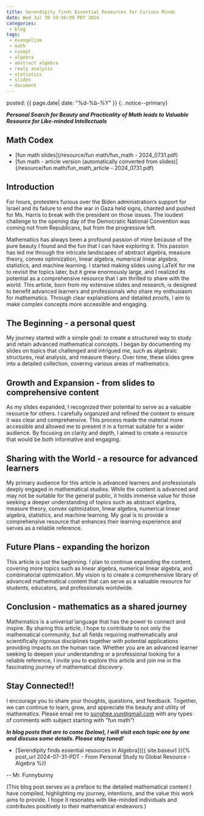 ```yaml
---
title: Serendipity finds Essential Resources for Curious Minds
date: Wed Jul 30 19:56:59 PDT 2024
categories:
 - blog
tags:
 - evangelism
 - math
 - cvxopt
 - algebra
 - abstract algebra
 - realy analysis
 - statistics
 - slides
 - document
---
```


<head>
	<link rel="stylesheet" href="/resource/styles.css">
</head>

posted: {{ page.date| date: "%d-%b-%Y" }}
{: .notice--primary}

<!--h1>
My Search for meaning in advanced math and statistics
</h1-->


***Personal Search for Beauty and Practicality of Math leads to Valuable Resource for Like-minded Intellectuals***

<h2>Math Codex</h2>

- [fun math slides](/resource/fun math/fun_math - 2024_0731.pdf)
- [fun math - article version (automatically converted from slides)](/resource/fun math/fun_math_article - 2024_0731.pdf)

<h2>Introduction</h2>

For hours, protesters furious over the Biden administration’s support for Israel and its failure to end the war in Gaza held signs, chanted and pushed for Ms. Harris to break with the president on those issues. The loudest challenge to the opening day of the Democratic National Convention was coming not from Republicans, but from the progressive left.

Mathematics has always been a profound passion of mine because of the pure beauty I found and the fun that I can have exploring it. This passion has led me through the intricate landscapes of abstract algebra, measure theory, convex optimization, linear algebra, numerical linear algebra, statistics, and machine learning. I started making slides using LaTeX for me to revisit the topics later, but it grew enormously large, and I realized its potential as a comprehensive resource that I am thrilled to share with the world. This article, born from my extensive slides and research, is designed to benefit advanced learners and professionals who share my enthusiasm for mathematics. Through clear explanations and detailed proofs, I aim to make complex concepts more accessible and engaging.

<h2>The Beginning - a personal quest</h2>

My journey started with a simple goal: to create a structured way to study and retain advanced mathematical concepts. I began by documenting my slides on topics that challenged and intrigued me, such as algebraic structures, real analysis, and measure theory. Over time, these slides grew into a detailed collection, covering various areas of mathematics.

<h2>Growth and Expansion - from slides to comprehensive content</h2>

As my slides expanded, I recognized their potential to serve as a valuable resource for others. I carefully organized and refined the content to ensure it was clear and comprehensive. This process made the material more accessible and allowed me to present it in a format suitable for a wider audience. By focusing on clarity and depth, I aimed to create a resource that would be both informative and engaging.

<h2>Sharing with the World - a resource for advanced learners</h2>

My primary audience for this article is advanced learners and professionals deeply engaged in mathematical studies. While the content is advanced and may not be suitable for the general public, it holds immense value for those seeking a deeper understanding of topics such as abstract algebra, measure theory, convex optimization, linear algebra, numerical linear algebra, statistics, and machine learning. My goal is to provide a comprehensive resource that enhances their learning experience and serves as a reliable reference.

<h2>Future Plans - expanding the horizon</h2>

This article is just the beginning. I plan to continue expanding the content, covering more topics such as linear algebra, numerical linear algebra, and combinatorial optimization. My vision is to create a comprehensive library of advanced mathematical content that can serve as a valuable resource for students, educators, and professionals worldwide.

<h2>Conclusion - mathematics as a shared journey</h2>

Mathematics is a universal language that has the power to connect and inspire. By sharing this article, I hope to contribute to not only the mathematical community, but all fields requiring mathematically and scientifically rigorous disciplines together with potential applications providing impacts on the human race. Whether you are an advanced learner seeking to deepen your understanding or a professional looking for a reliable reference, I invite you to explore this article and join me in the fascinating journey of mathematical discovery.

<h2>Stay Connected!!</h2>

I encourage you to share your thoughts, questions, and feedback. Together, we can continue to learn, grow, and appreciate the beauty and utility of mathematics.
Please email me to <sunghee.yun@gmail.com> with any types of comments with subject starting with "fun math"!

***In blog posts that are to come (below),
I will visit each topic one by one
and discuss some details.
Please stay tuned!***

- [Serendipity finds essential resources in Algebra]({{ site.baseurl }}{% post_url 2024-07-31-PDT - From Personal Study to Global Resource - Algebra %})

-- Mr. Funnybunny

(This blog post serves as a preface to the detailed mathematical content I have compiled, highlighting my journey, intentions, and the value this work aims to provide. I hope it resonates with like-minded individuals and contributes positively to their mathematical endeavors.)

